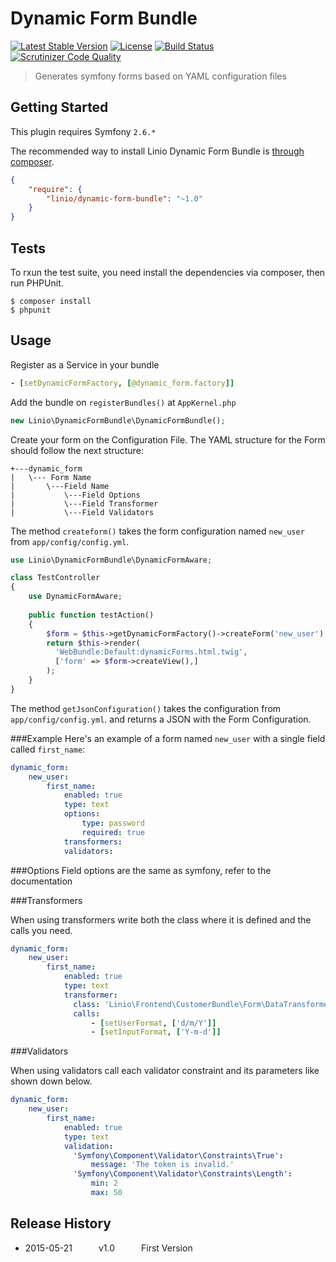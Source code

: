 Dynamic Form Bundle
============

[![Latest Stable Version](https://poser.pugx.org/linio/dynamic-form-bundle/v/stable.svg)](https://packagist.org/packages/linio/dynamic-form-bundle)
[![License](https://poser.pugx.org/linio/dynamic-form-bundle/license.svg)](https://packagist.org/packages/linio/dynamic-form-bundle)
[![Build Status](https://travis-ci.org/LinioIT/dynamic-form-bundle.svg?branch=master)](https://travis-ci.org/LinioIT/dynamic-form-bundle)
[![Scrutinizer Code Quality](https://scrutinizer-ci.com/g/LinioIT/dynamic-form-bundle/badges/quality-score.png?b=master)](https://scrutinizer-ci.com/g/LinioIT/dynamic-form-bundle/?branch=master)

> Generates symfony forms based on YAML configuration files

Getting Started
-------
This plugin requires Symfony `2.6.*`

The recommended way to install Linio Dynamic Form Bundle is [through composer](http://getcomposer.org).

```JSON
{
    "require": {
        "linio/dynamic-form-bundle": "~1.0"
    }
}
```

Tests
-----


To rxun the test suite, you need install the dependencies via composer, then
run PHPUnit.

    $ composer install
    $ phpunit

Usage
-----
Register as a Service in your bundle

```yaml
- [setDynamicFormFactory, [@dynamic_form.factory]]
```

Add the bundle on `registerBundles()` at `AppKernel.php`

```php
new Linio\DynamicFormBundle\DynamicFormBundle();
```

Create your form on the Configuration File. The YAML structure for the Form should follow the next structure:

```
+---dynamic_form
|   \--- Form Name
|       \---Field Name
|           \---Field Options
|           \---Field Transformer
|           \---Field Validators
```
The method `createform()` takes the form configuration named `new_user` from `app/config/config.yml`. 

```php
use Linio\DynamicFormBundle\DynamicFormAware;

class TestController
{
	use DynamicFormAware;
	
	public function testAction()
	{
		$form = $this->getDynamicFormFactory()->createForm('new_user');
		return $this->render(
		  'WebBundle:Default:dynamicForms.html.twig',
		  ['form' => $form->createView(),]
		);
	}
}
```
The method `getJsonConfiguration()` takes the configuration from `app/config/config.yml`. and returns a JSON with the Form Configuration.


###Example
Here's an example of a form named `new_user` with a single field called `first_name`:

```yaml
dynamic_form:
    new_user:
        first_name:
            enabled: true
            type: text
            options:
                type: password
                required: true
            transformers:
            validators:
```
###Options
Field options are the same as symfony, refer to the documentation


###Transformers

When using transformers write both the class where it is defined and the calls you need.

```yaml
dynamic_form:
    new_user:
        first_name:
            enabled: true
            type: text
            transformer:
              class: 'Linio\Frontend\CustomerBundle\Form\DataTransformer\BornDateTransformer'
              calls:
                  - [setUserFormat, ['d/m/Y']]
                  - [setInputFormat, ['Y-m-d']]
```

###Validators

When using validators call each validator constraint and its parameters like shown down below.

```yaml
dynamic_form:
    new_user:
        first_name:
            enabled: true
            type: text
            validation:
              'Symfony\Component\Validator\Constraints\True':
                  message: 'The token is invalid.'
              'Symfony\Component\Validator\Constraints\Length':
                  min: 2
                  max: 50
```

## Release History

 * 2015-05-21   v1.0   First Version
